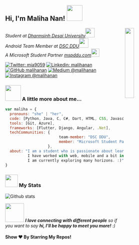 <h2> Hi, I'm Maliha Nan! <img src="https://media.giphy.com/media/mGcNjsfWAjY5AEZNw6/giphy.gif" width="50"></h2>
<img align='right' src="https://media.giphy.com/media/ieyl9zmCjO4b4t6qoY/giphy.gif" width="24%">
<p><em>Student at <a href="https://www.ddu.ac.in/">Dharmsinh Desai University</a><img src="https://media.giphy.com/media/fYSnHlufseco8Fh93Z/giphy.gif" width="30"></br>Android Team Member at <a href="https://www.dscddu.com/">DSC DDU</a><img src="https://media.giphy.com/media/WUlplcMpOCEmTGBtBW/giphy.gif" width="30"></br>A Microsoft Student Partner <a href="http://mspddu.com/">mspddu.com</a><img src="https://media.giphy.com/media/kBrXyorjXo9Rh66RUf/giphy.gif" width="26">
</em></p>

[![Twitter: mia9059](https://img.shields.io/twitter/follow/mia9059?style=social)](https://twitter.com/mia9059)
[![Linkedin: malihanan](https://img.shields.io/badge/-malihanan-blue?style=flat-square&logo=Linkedin&logoColor=white&link=https://www.linkedin.com/in/thaianebraga/)](https://www.linkedin.com/in/malihanan/)
[![GitHub malihanan](https://img.shields.io/github/followers/malihanan?label=follow&style=social)](https://github.com/malihanan/)
[![Medium @malihanan](https://img.shields.io/badge/@malihanan-black?style=flat&logo=medium)](https://medium.com/@malihanan/)
[![Instagram @malihanan](https://img.shields.io/badge/@mia9059-833AB4?style=flat&logo=instagram)](https://www.instagram.com/mia9059/)


### <img src="https://media.giphy.com/media/VgCDAzcKvsR6OM0uWg/giphy.gif" width="50"> A little more about me...  

```javascript
var maliha = {
  pronouns: "she" | "her",
  code: [Python, Java, C, C#, Dart, HTML, CSS, Javascript],
  tools: [Git, Azure],
  frameworks: [Flutter, Django, Angular, .Net],
  techCommunities: {
                        team-member: "DSC DDU",
                        member: "Microsoft Student Partners"
                   },
  about: "I am a student who is passionate about learning and creating solutions.\n
          I have worked with web, mobile and a bit in NLP.\n
          I am currently exploring many horizons. :)"
}
```
### <img src="https://media.giphy.com/media/cj87CxfRtrUifF3Ryk/giphy.gif" width="40"> My Stats 
![Github stats](https://github-readme-stats.vercel.app/api?username=malihanan&show_icons=true&hide_border=true)

<img src="https://media.giphy.com/media/LnQjpWaON8nhr21vNW/giphy.gif" width="60"> <em><b>I love connecting with different people</b> so if you want to say <b>hi, I'll be happy to meet you more!</b> :)</em>

#### Show ❤️ By Starring My Repos!

